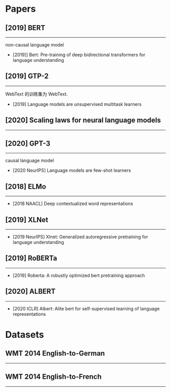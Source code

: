 # Papers

## [2019] BERT
---
non-causal language model

- [2019]] Bert: Pre-training of deep bidirectional transformers for language understanding

## [2019] GTP-2
----
WebText 的训练集为 WebText.

- [2019] Language models are unsupervised multitask learners

## [2020] Scaling laws for neural language models
----

## [2020] GPT-3
----
causal language model

- [2020 NeurIPS] Language models are few-shot learners

## [2018] ELMo
----
- [2018 NAACL] Deep contextualized word representations

## [2019] XLNet
----
- [2019 NeurIPS] Xlnet: Generalized autoregressive pretraining for language understanding

## [2019] RoBERTa
---
- [2019] Roberta: A robustly optimized bert pretraining approach

## [2020] ALBERT
---
- [2020 ICLR] Albert: Alite bert for self-supervised learning of language representations


# Datasets

## WMT 2014 English-to-German
---

## WMT 2014 English-to-French
----

